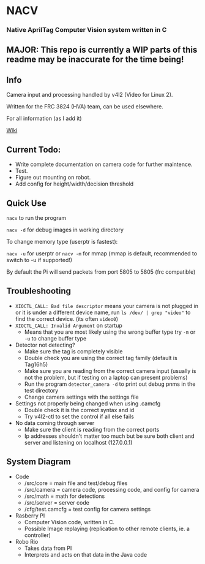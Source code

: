 # NACV

### Native AprilTag Computer Vision system written in C

## MAJOR: This repo is currently a WIP parts of this readme may be inaccurate for the time being!

## Info
Camera input and processing handled by v4l2 (Video for Linux 2).

Written for the FRC 3824 (HVA) team, can be used elsewhere.

For all information (as I add it)

[Wiki](https://github.com/bogogion/frc-2023-cv/wiki)

## Current Todo:
- Write complete documentation on camera code for further maintence.
- Test.
- Figure out mounting on robot.
- Add config for height/width/decision threshold

## Quick Use
`nacv` to run the program

`nacv -d` for debug images in working directory

To change memory type (userptr is fastest):

`nacv -u` for userptr or `nacv -m` for mmap (mmap is default, recommended to switch to -u if supported!)

By default the Pi will send packets from port 5805 to 5805 (frc compatible)

## Troubleshooting
- `XIOCTL_CALL: Bad file descriptor` means your camera is not plugged in or it is under a different device name, run `ls /dev/ | grep "video"` to find
the correct device. (its often `video0`)
- `XIOCTL_CALL: Invalid Argument` on startup
    - Means that you are most likely using the wrong buffer type try `-m` or `-u` to change buffer type
- Detector not detecting?
    - Make sure the tag is completely visible
    - Double check you are using the correct tag family (default is Tag16h5)
    - Make sure you are reading from the correct camera input (usually is not the problem, but if testing on a laptop can present problems)
    - Run the program `detector_camera -d` to print out debug pnms in the test directory
    - Change camera settings with the settings file
- Settings not properly being changed when using .camcfg
    - Double check it is the correct syntax and id
    - Try v4l2-ctl to set the control if all else fails
- No data coming through server
    - Make sure the client is reading from the correct ports
    - Ip addresses shouldn't matter too much but be sure both client and server and listening on localhost (127.0.0.1)

## System Diagram
* Code
    * /src/core = main file and test/debug files
    * /src/camera = camera code, processing code, and config for camera
    * /src/math = math for detections
    * /src/server = server code
    * /cfg/test.camcfg = test config for camera settings
* Rasberry PI
    * Computer Vision code, written in C.
    * Possible Image replaying (replication to other remote clients, ie. a controller)
* Robo Rio
    * Takes data from PI
    * Interprets and acts on that data in the Java code
